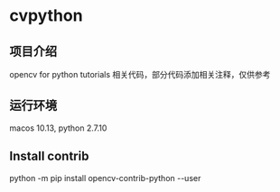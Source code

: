 # cvpython
## 项目介绍
opencv for python tutorials 相关代码，部分代码添加相关注释，仅供参考
## 运行环境
macos 10.13, python 2.7.10
## Install contrib
python -m pip install opencv-contrib-python --user
